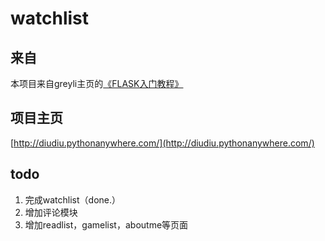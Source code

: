 # watchlist

## 来自  
本项目来自greyli主页的[《FLASK入门教程》](https://helloflask.com/book/3/)  

## 项目主页  
[http://diudiu.pythonanywhere.com/](http://diudiu.pythonanywhere.com/)

## todo  
1. 完成watchlist（done.）
2. 增加评论模块  
3. 增加readlist，gamelist，aboutme等页面  
